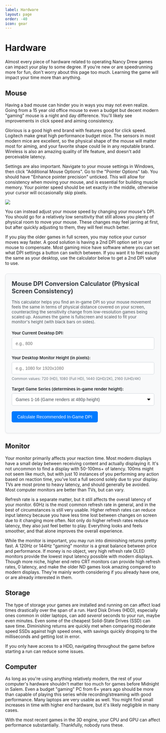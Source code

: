 ```yaml
---
label: Hardware
layout: page
order: -40
icon: gear
---
```


# Hardware

Almost every piece of hardware related to operating Nancy Drew games can impact your play to some degree. If you're new or are speedrunning more for fun, don't worry about this page too much. Learning the game will impact your time more than anything.

## Mouse

Having a bad mouse can hinder you in ways you may not even realize. Going from a 15 year old office mouse to even a budget but decent modern "gaming" mouse is a night and day difference. You'll likely see improvements in click speed and aiming consistency.

Glorious is a good high end brand with features good for click speed. Logitech make great high performance budget mice. The sensors in most modern mice are excellent, so the physical shape of the mouse will matter most for aiming, and your favorite shape could lie in any reputable brand. Wireless is also an amazing quality of life feature, and doesn't add perceivable latency.

Settings are also important. Navigate to your mouse settings in Windows, then click "Additional Mouse Options". Go to the "Pointer Options" tab. You should have "Enhance pointer precision" unticked. This will allow for consistency when moving your mouse, and is essential for building muscle memory. Your pointer speed should be set exactly in the middle, otherwise your cursor will occasionally skip pixels. 

![](/images/hardware/mouseproperties.avif)

You can instead adjust your mouse speed by changing your mouse's DPI. You should go for a relatively low sensitivity that still allows you plenty of physical room to move your mouse. These changes may feel jarring at first, but after quickly adjusting to them, they will feel much better.

If you play the older games in full screen, you may notice your cursor moves way faster. A good solution is having a 2nd DPI option set in your mouse to compensate. Most gaming mice have software where you can set what DPI settings a button can switch between. If you want it to feel exactly the same as your desktop, use the calculator below to get a 2nd DPI value to use.

<style>
    .dpi-calculator-container {
        /* Retype variables with more robust fallbacks */
        background-color: var(--color-background-offset, #f8f9fa); /* Light gray fallback for light mode */
        border: 1px solid var(--color-border, #dee2e6); /* Gray border fallback */
        color: var(--color-text, #212529); /* Default text color fallback (dark) */
        padding: 20px;
        border-radius: 8px;
        margin-top: 25px;
        margin-bottom: 25px;
        box-shadow: 0 2px 4px rgba(0,0,0,0.05);
    }

    .dpi-calculator-container h3 {
        margin-top: 0;
        margin-bottom: 15px;
        color: var(--color-heading, #343a40); /* Darker gray for heading fallback */
        font-size: 1.4em;
    }
    
    .dpi-calculator-container p.description {
        margin-bottom: 20px;
        font-size: 0.95em;
        color: var(--color-text-light, #495057); /* Slightly lighter text for description */
    }

    .dpi-calculator-input-group {
        margin-bottom: 18px;
    }

    .dpi-calculator-input-group label {
        display: block;
        margin-bottom: 6px;
        font-weight: 600;
        color: var(--color-text, #212529); /* Default text color for labels */
        font-size: 0.95em;
    }

    .dpi-calculator-container input[type="number"],
    .dpi-calculator-container select {
        width: 100%;
        padding: 10px 12px;
        border: 1px solid var(--color-input-border, #ced4da); /* Input border fallback */
        border-radius: 5px;
        box-sizing: border-box;
        font-size: 1em;
        background-color: var(--color-input-background, #ffffff); /* White background for inputs */
        color: var(--color-input-text, #495057); /* Text color for inputs */
        min-height: 40px; /* Ensure select is tall enough */
    }
    
    /* Specific styling for select to try and improve readability */
    .dpi-calculator-container select {
        appearance: none; /* Remove default OS styling to have more control */
        -webkit-appearance: none;
        -moz-appearance: none;
        background-image: url('data:image/svg+xml;charset=US-ASCII,%3Csvg%20xmlns%3D%22http%3A%2F%2Fwww.w3.org%2F2000%2Fsvg%22%20width%3D%22292.4%22%20height%3D%22292.4%22%3E%3Cpath%20fill%3D%22%23007 категории%22%20d%3D%22M287%2069.4a17.6%2017.6%200%200%200-13-5.4H18.4c-5%200-9.3%201.8-12.9%205.4A17.6%2017.6%200%200%200%200%2082.2c0%205%201.8%209.3%205.4%2012.9l128%20127.9c3.6%203.6%207.8%205.4%2012.8%205.4s9.2-1.8%2012.8-5.4L287%2095c3.5-3.5%205.4-7.8%205.4-12.8%200-5-1.9-9.2-5.5-12.8z%22%2F%3E%3C%2Fsvg%3E');
        background-repeat: no-repeat;
        background-position: right 12px center;
        background-size: 10px;
        padding-right: 30px; /* Make space for the custom arrow */
    }


    .dpi-calculator-container input[type="number"]:focus,
    .dpi-calculator-container select:focus {
        border-color: var(--color-primary, #007bff); /* Primary color for focus border */
        outline: none;
        box-shadow: 0 0 0 0.15rem var(--color-primary-shadow, rgba(0,123,255,.25)); /* Focus shadow */
    }

    .dpi-calculator-input-group small {
        display: block;
        margin-top: 6px;
        color: var(--color-text-lighter, #6c757d); /* Lighter text for small hints */
        font-size: 0.85em;
    }

    .dpi-calculator-container button {
        background-color: var(--color-primary, #007bff); /* Primary button color */
        color: var(--color-primary-text, white); /* Text on primary button */
        padding: 10px 18px;
        border: none;
        border-radius: 5px;
        cursor: pointer;
        font-size: 1em;
        font-weight: 500;
        transition: background-color 0.2s ease-in-out, box-shadow 0.2s ease-in-out;
        display: inline-block;
        text-align: center;
    }

    .dpi-calculator-container button:hover {
        background-color: var(--color-primary-hover, #0056b3); /* Darker primary on hover */
        box-shadow: 0 2px 5px rgba(0,0,0,0.1);
    }

    .dpi-calculator-result {
        margin-top: 20px;
        padding: 15px;
        background-color: var(--color-success-background, #d1e7dd); /* Success background */
        border: 1px solid var(--color-success-border, #badbcc);   /* Success border */
        border-left: 5px solid var(--color-success, #198754);      /* Success left accent */
        color: var(--color-success-text, #0a3622);                /* Success text */
        border-radius: 5px;
    }

    .dpi-calculator-result h4 {
        margin-top: 0;
        margin-bottom: 8px;
        font-size: 1.1em;
        color: var(--color-success-heading, #0a3622); /* Darker success text for heading */
    }

    .dpi-calculator-result strong {
        font-size: 1.8em;
        color: var(--color-success, #198754); /* Make the number stand out with success color */
    }
    
    .dpi-calculator-result small {
        display: block;
        margin-top: 8px;
        font-size: 0.9em;
    }

    .dpi-calculator-error {
        margin-top: 15px;
        padding: 12px;
        background-color: var(--color-danger-background, #f8d7da); /* Danger background */
        border: 1px solid var(--color-danger-border, #f5c2c7);    /* Danger border */
        border-left: 5px solid var(--color-danger, #dc3545);       /* Danger left accent */
        color: var(--color-danger-text, #58151c);                 /* Danger text */
        border-radius: 5px;
        font-size: 0.95em;
    }
</style>

<div class="dpi-calculator-container">
    <h3>Mouse DPI Conversion Calculator (Physical Screen Consistency)</h3>
    <p class="description">
        This calculator helps you find an in-game DPI so your mouse movement feels the same in terms of physical distance covered on your screen,
        counteracting the sensitivity change from low-resolution games being scaled up. Assumes the game is fullscreen and scaled to fit your monitor's height (with black bars on sides).
    </p>

<div class="dpi-calculator-input-group">
    <label for="ndCurrentDpiV2">Your Current Desktop DPI:</label>
    <input type="number" id="ndCurrentDpiV2" name="ndCurrentDpiV2" placeholder="e.g., 800" min="50" step="50">
</div>

<div class="dpi-calculator-input-group">
    <label for="ndMonitorVertRes">Your Desktop Monitor Height (in pixels):</label>
    <input type="number" id="ndMonitorVertRes" name="ndMonitorVertRes" placeholder="e.g., 1080 for 1920x1080">
    <small>Common values: 720 (HD), 1080 (Full HD), 1440 (QHD/2K), 2160 (UHD/4K)</small>
</div>

<div class="dpi-calculator-input-group">
    <label for="ndGameSeriesV2">Target Game Series (determines in-game render height):</label>
    <select id="ndGameSeriesV2" name="ndGameSeriesV2">
        <option value="480">Games 1-16 (Game renders at 480p height)</option>
        <option value="600">Games 17-24 (Game renders at 600p height)</option>
    </select>
</div>

<button id="ndCalculateDpiBtnV2">Calculate Recommended In-Game DPI</button>

<div id="ndDpiResultV2" class="dpi-calculator-result" style="display:none;">
    <h4>Recommended In-Game DPI:</h4>
    <p><strong id="ndCalculatedDpiValueV2"></strong></p>
    <small>Set your mouse to the closest DPI value your mouse software allows.</small>
</div>
<div id="ndDpiErrorV2" class="dpi-calculator-error" style="display:none;"></div>
</div>

<script src="/basics/hardware.js"></script>

## Monitor

Your monitor primarily affects your reaction time. Most modern displays have a small delay between receiving content and actually displaying it. It's not uncommon to find a display with 50-100ms+ of latency. 100ms might not seem like much, but with just 10 instances of you performing any action based on reaction time, you've lost a full second solely due to your display. TVs are most prone to heavy latency, and should generally be avoided. Most computer monitors are better than TVs, but can vary.

Refresh rate is a separate matter, but it still affects the overall latency of your monitor. 60Hz is the most common refresh rate in general, and in the best of circumstances is still very usable. Higher refresh rates can reduce input latency because you have less time lost between changes on screen due to it changing more often. Not only do higher refresh rates reduce latency, they also just feel better to play. Everything looks and feels smoother, and that alone improves the overall experience.

While the monitor is important, you may run into diminishing returns pretty fast. A 120Hz or 144Hz "gaming" monitor is a great balance between price and performance. If money is no object, very high refresh rate OLED monitors provide the lowest input latency possible with modern displays. Though more niche, higher end retro CRT monitors can provide high refresh rates, 0 latency, and make the older ND games look amazing compared to modern displays. They're mainly worth considering if you already have one, or are already interested in them.

## Storage

The type of storage your games are installed and running on can affect load times drastically over the span of a run. Hard Disk Drives (HDD), especially ones common in older laptops, can add *several* seconds to your run, maybe even minutes. Even some of the cheapest Solid-State Drives (SSD) can save time. Diminishing returns are quickly met when comparing moderate speed SSDs against high speed ones, with savings quickly dropping to the milliseconds and getting lost in error. 

If you only have access to a HDD, navigating throughout the game before starting a run can reduce some issues.

## Computer

As long as you're using anything relatively modern, the rest of your computer's hardware shouldn't matter too much for games before Midnight in Salem. Even a budget "gaming" PC from 6+ years ago should be more than capable of playing this series while recording/streaming with good performance. Many laptops are very usable as well. You might find small increases in time with higher end hardware, but it's likely negligible in many cases.

With the most recent games in the 3D engine, your CPU and GPU can affect performance substantially. Thankfully, nobody runs these.
